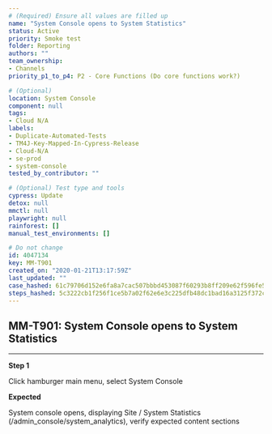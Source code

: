 ```yaml
---
# (Required) Ensure all values are filled up
name: "System Console opens to System Statistics"
status: Active
priority: Smoke test
folder: Reporting
authors: ""
team_ownership: 
- Channels
priority_p1_to_p4: P2 - Core Functions (Do core functions work?)

# (Optional)
location: System Console
component: null
tags: 
- Cloud N/A
labels: 
- Duplicate-Automated-Tests
- TM4J-Key-Mapped-In-Cypress-Release
- Cloud-N/A
- se-prod
- system-console
tested_by_contributor: ""

# (Optional) Test type and tools
cypress: Update
detox: null
mmctl: null
playwright: null
rainforest: []
manual_test_environments: []

# Do not change
id: 4047134
key: MM-T901
created_on: "2020-01-21T13:17:59Z"
last_updated: ""
case_hashed: 61c79706d152e6fa8a7cac507bbbd453087f60293b8ff209e62f596fe595b4752123cb37b6fc450575f071f60607635f
steps_hashed: 5c3222cb1f256f1ce5b7a02f62e6e3c225dfb48dc1bad16a3125f372c4e9b18fe2d1631eb1978d28814a2a59efa18f5f
---
```


<!-- (Auto-generated) Based on frontmatter's "key" and "name" -->

## MM-T901: System Console opens to System Statistics

---

**Step 1**

Click hamburger main menu, select System Console

**Expected**

System console opens, displaying Site / System Statistics (/admin\_console/system\_analytics), verify expected content sections
